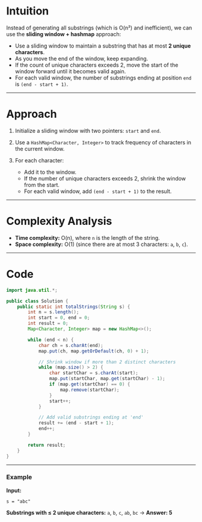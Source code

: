 # Intuition

Instead of generating all substrings (which is O(n²) and inefficient), we can use the **sliding window + hashmap** approach:
* Use a sliding window to maintain a substring that has at most **2 unique characters**.
* As you move the end of the window, keep expanding.
* If the count of unique characters exceeds 2, move the start of the window forward until it becomes valid again.
* For each valid window, the number of substrings ending at position `end` is `(end - start + 1)`.

---

# Approach

1. Initialize a sliding window with two pointers: `start` and `end`.
2. Use a `HashMap<Character, Integer>` to track frequency of characters in the current window.
3. For each character:

   * Add it to the window.
   * If the number of unique characters exceeds 2, shrink the window from the start.
   * For each valid window, add `(end - start + 1)` to the result.

---

# Complexity Analysis

* **Time complexity:** O(n), where `n` is the length of the string.
* **Space complexity:** O(1) (since there are at most 3 characters: `a`, `b`, `c`).

---

# Code

```java
import java.util.*;

public class Solution {
    public static int totalStrings(String s) {
        int n = s.length();
        int start = 0, end = 0;
        int result = 0;
        Map<Character, Integer> map = new HashMap<>();

        while (end < n) {
            char ch = s.charAt(end);
            map.put(ch, map.getOrDefault(ch, 0) + 1);

            // Shrink window if more than 2 distinct characters
            while (map.size() > 2) {
                char startChar = s.charAt(start);
                map.put(startChar, map.get(startChar) - 1);
                if (map.get(startChar) == 0) {
                    map.remove(startChar);
                }
                start++;
            }

            // Add valid substrings ending at 'end'
            result += (end - start + 1);
            end++;
        }

        return result;
    }
}
```

---

### Example

**Input:**

```
s = "abc"
```

**Substrings with ≤ 2 unique characters:**
`a`, `b`, `c`, `ab`, `bc` → **Answer: 5**


